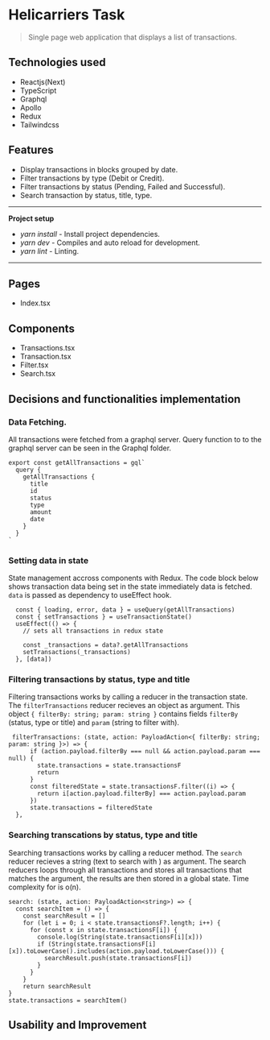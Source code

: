 # Helicarriers Task

> Single page web application that displays a list of transactions. 

## Technologies used

- Reactjs(Next)
- TypeScript
- Graphql
- Apollo
- Redux
- Tailwindcss

## Features

- Display transactions in blocks grouped by date.
- Filter transactions by type (Debit or Credit).
- Filter transactions by status (Pending, Failed and Successful).
- Search transaction by status, title, type. 

---
**Project setup**

- *yarn install* - Install project dependencies.
- *yarn dev* - Compiles and auto reload for development.
- *yarn lint* - Linting.

---

## Pages

- Index.tsx

## Components
- Transactions.tsx
- Transaction.tsx
- Filter.tsx
- Search.tsx

## Decisions and functionalities implementation

### Data Fetching. 

All transactions were fetched from a graphql server. Query function to to the graphql server can be seen in the Graphql folder. 

```
export const getAllTransactions = gql`
  query {
    getAllTransactions {
      title
      id
      status
      type
      amount
      date
    }
  }
`
```

### Setting data in state

State management accross components with Redux. The code block below shows transaction data being set in the state immediately data is fetched. `data` is passed as dependency to useEffect hook.


```
  const { loading, error, data } = useQuery(getAllTransactions)
  const { setTransactions } = useTransactionState()
  useEffect(() => {
    // sets all transactions in redux state
    
    const _transactions = data?.getAllTransactions
    setTransactions(_transactions)
  }, [data])
```

### Filtering transactions by status, type and title

Filtering transactions works by calling a reducer in the transaction state. The `filterTransactions` reducer recieves an object as argument. This object `{ filterBy: string; param: string }` contains fields `filterBy` (status, type or title) and `param` (string to filter with). 


```
 filterTransactions: (state, action: PayloadAction<{ filterBy: string; param: string }>) => {
      if (action.payload.filterBy === null && action.payload.param === null) {
        state.transactions = state.transactionsF
        return
      }
      const filteredState = state.transactionsF.filter((i) => {
        return i[action.payload.filterBy] === action.payload.param
      })
      state.transactions = filteredState
  },
```

### Searching transcations by status, type and title

Searching transactions works by calling a reducer method. The `search` reducer recieves a string (text to search with ) as  argument. The search reducers loops through all transactions and stores all transactions that matches the argument, the results are then stored in a global state. Time complexity for is o(n). 

```
search: (state, action: PayloadAction<string>) => {
  const searchItem = () => {
    const searchResult = []
    for (let i = 0; i < state.transactionsF?.length; i++) {
      for (const x in state.transactionsF[i]) {
        console.log(String(state.transactionsF[i][x]))
        if (String(state.transactionsF[i][x]).toLowerCase().includes(action.payload.toLowerCase())) {
          searchResult.push(state.transactionsF[i])
        } 
      }
    }
    return searchResult
}
state.transactions = searchItem()
```


## Usability and Improvement


